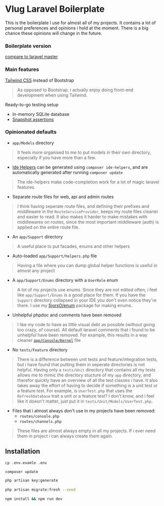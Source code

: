 # Vlug Laravel Boilerplate
This is the boilerplate I use for almost all of my projects. It contains a lot of personal preferences and opinions i hold at the moment. There is a big chance these opinions will change in the future.

### Boilerplate version
[compare to laravel master](https://github.com/laravel/laravel/compare/b98d49ebb31e3875aef2a5696c5cbc7bf58883f2...master)

### Main features
[Tailwind CSS](https://github.com/tailwindcss/tailwindcss) instead of Bootstrap
> As opposed to Bootstrap, i actually enjoy doing front-end development when using Tailwind.

Ready-to-go testing setup
- In-memory SQLite database
- [Snapshot assertions](https://github.com/spatie/phpunit-snapshot-assertions)


### Opinionated defaults 
- `app/Models` directory
> It feels more organised to me to put models in their own directory, especially if you have more than a few.

- [Ide Helpers](https://github.com/barryvdh/laravel-ide-helper) can be generated using `composer ide-helpers`, and are automatically generated after running `composer update`
> The ide-helpers make code-completion work for a lot of magic laravel features.

- Separate route files for web, api and admin routes
> I think having seperate route files, and defining their prefixes and middleware in the `RouteServiceProvider`, keeps my route files cleaner and easier to read. It also makes it harder to make mistakes with middlewares on routes, since the most important middleware (auth) is applied on the entire route file.

- An `app/Support` directory
> A useful place to put facades, enums and other helpers

- Auto-loaded `app/Support/helpers.php` file
> Having a file where you can dump global helper functions is useful in almost any project

- A `app/Support/Enums` directory with a `UserRole` enum
> A lot of my projects use enums. Since they are not edited often, i feel like `app/Support/Enums` is a good place for them. If you have the `Support` directory collapsed in your IDE you don't even notice they're there. I use my [SjorsO/enum](https://github.com/SjorsO/enum) package for making enums.
 
- Unhelpful phpdoc and comments have been removed
> I like my code to have as little visual debt as possible (without going too crazy, of course). All default laravel comments that i found to be unhelpful have been removed. For example, this results in a way cleaner [`app/Console/Kernel`](https://github.com/SjorsO/vlug/blob/master/app/Console/Kernel.php) file

- No `tests/Feature` directory
> There is a difference between unit tests and feature/integration tests, but i have found that putting them in seperate directories is not helpful. Having only a `tests/Unit` directory that contains all my tests allows me to mimic the directory stucture of my `app` directory, and therefor quickly have an overview of all the test classes i have. It also takes away the effort of having to decide if something is a unit test or a feature test. For example, is `UserTest.php` that uses the `RefreshDatabase` trait a unit or a feature test? I don't know, and i feel like it doesn't matter, just put it in `tests/Unit/Models/UserTest.php`.

- Files that i almost always don't use in my projects have been removed:
  - `routes/console.php`
  - `routes/channels.php`
> These files are almost always empty in all my projects. If i ever need them in project i can always create them again.

## Installation
```bash
cp .env.examle .env

composer update

php artisan key:generate
 
php artisan migrate:fresh --seed
 
npm install && npm run dev
```
